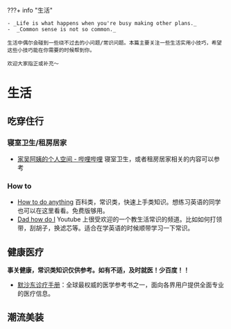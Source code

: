 ???+ info "生活"

    - _Life is what happens when you're busy making other plans._
    -  _Common sense is not so common._

    生活中偶尔会碰到一些绕不过去的小问题/常识问题。本篇主要关注一些生活实用小技巧，希望这些小技巧能在你需要的时候帮到你。

    欢迎大家指正或补充～

# **生活**

## 吃穿住行

### 寝室卫生/租房居家

- [家吴阿姨的个人空间 - 哔哩哔哩](https://b23.tv/OM4HKeJ) 寝室卫生，或者租房居家相关的内容可以参考

### How to

- [How to do anything](https://www.wikihow.com) 百科类，常识类，快速上手类知识。想练习英语的同学也可以在这里看看。免费版够用。
- [Dad how do I](https://www.youtube.com/c/DadhowdoI) Youtube 上很受欢迎的一个教生活常识的频道。比如如何打领带，刮胡子，换滤芯等。适合在学英语的时候顺带学习一下常识。

## 健康医疗

**事关健康，常识类知识仅供参考。如有不适，及时就医！少百度！！**

- [默沙东诊疗手册](https://www.msdmanuals.cn)：全球最权威的医学参考书之一，面向各界用户提供全面专业的医疗信息。

## 潮流美装
